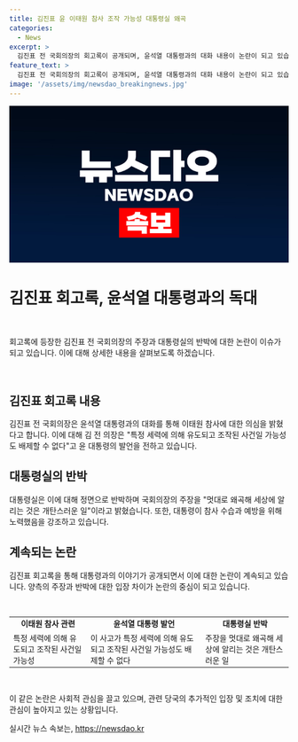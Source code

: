 ```yaml
---
title: 김진표 윤 이태원 참사 조작 가능성 대통령실 왜곡
categories:
  - News
excerpt: >
  김진표 전 국회의장의 회고록이 공개되며, 윤석열 대통령과의 대화 내용이 논란이 되고 있습니다. 김 전 의장은 이태원 참사와 관련하여 윤 대통령이 특정 세력에 의해 조작된 사건일 가능성을 언급했다고 주장했습니다. 이에 대통령실은 이를 왜곡하고 반박했는데, 이에 대한 관심과 논란이 커지고 있습니다. (150자)
feature_text: >
  김진표 전 국회의장의 회고록이 공개되며, 윤석열 대통령과의 대화 내용이 논란이 되고 있습니다. 김 전 의장은 이태원 참사와 관련하여 윤 대통령이 특정 세력에 의해 조작된 사건일 가능성을 언급했다고 주장했습니다. 이에 대통령실은 이를 왜곡하고 반박했는데, 이에 대한 관심과 논란이 커지고 있습니다. (150자)
image: '/assets/img/newsdao_breakingnews.jpg'
---
```


<p><img src="/assets/img/newsdao_breakingnews.jpg" alt="koreaapp 속보" /></p>

<h1>김진표 회고록, 윤석열 대통령과의 독대</h1>

<p data-ke-size="size16">&nbsp;</p>

<p>회고록에 등장한 김진표 전 국회의장의 주장과 대통령실의 반박에 대한 논란이 이슈가 되고 있습니다. 이에 대해 상세한 내용을 살펴보도록 하겠습니다.</p>

<p data-ke-size="size16">&nbsp;</p>

<h2 data-ke-size="size26">김진표 회고록 내용</h2>

<p>김진표 전 국회의장은 윤석열 대통령과의 대화를 통해 이태원 참사에 대한 의심을 밝혔다고 합니다. 이에 대해 김 전 의장은 "특정 세력에 의해 유도되고 조작된 사건일 가능성도 배제할 수 없다"고 윤 대통령의 발언을 전하고 있습니다.</p>

<h2 data-ke-size="size26">대통령실의 반박</h2>

<p>대통령실은 이에 대해 정면으로 반박하며 국회의장의 주장을 "멋대로 왜곡해 세상에 알리는 것은 개탄스러운 일"이라고 밝혔습니다. 또한, 대통령이 참사 수습과 예방을 위해 노력했음을 강조하고 있습니다.</p>

<h2 data-ke-size="size26">계속되는 논란</h2>

<p>김진표 회고록을 통해 대통령과의 이야기가 공개되면서 이에 대한 논란이 계속되고 있습니다. 양측의 주장과 반박에 대한 입장 차이가 논란의 중심이 되고 있습니다.</p>

<p data-ke-size="size16">&nbsp;</p>

<table>
    <tr>
        <td style="text-align: center; height: 17px;"><b>이태원 참사 관련</b></td>
        <td style="text-align: center; height: 17px;"><b>윤석열 대통령 발언</b></td>
        <td style="text-align: center; height: 17px;"><b>대통령실 반박</b></td>
    </tr>
    <tr>
        <td>특정 세력에 의해 유도되고 조작된 사건일 가능성</td>
        <td>이 사고가 특정 세력에 의해 유도되고 조작된 사건일 가능성도 배제할 수 없다</td>
        <td>주장을 멋대로 왜곡해 세상에 알리는 것은 개탄스러운 일</td>
    </tr>
</table>

<p data-ke-size="size16">&nbsp;</p>

<p>이 같은 논란은 사회적 관심을 끌고 있으며, 관련 당국의 추가적인 입장 및 조치에 대한 관심이 높아지고 있는 상황입니다.</p>
실시간 뉴스 속보는, <a href="https://newsdao.kr" rel="dofollow">https://newsdao.kr</a>


